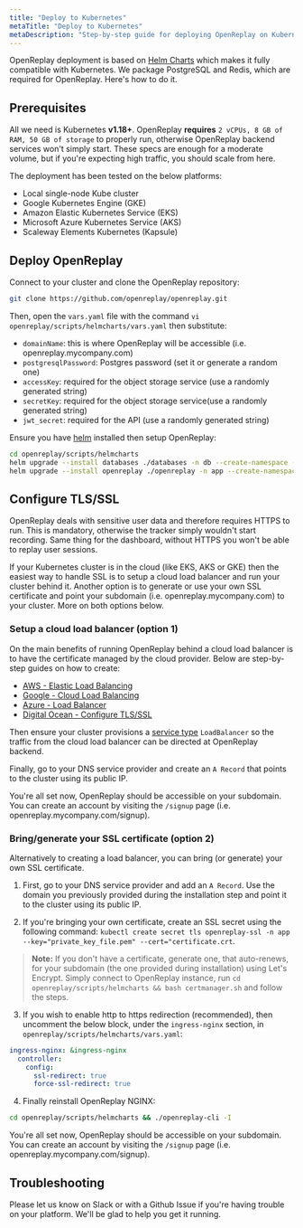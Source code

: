 ```yaml
---
title: "Deploy to Kubernetes"
metaTitle: "Deploy to Kubernetes"
metaDescription: "Step-by-step guide for deploying OpenReplay on Kubernetes."
---
```


OpenReplay deployment is based on [Helm Charts](https://helm.sh) which makes it fully compatible with Kubernetes. We package PostgreSQL and Redis, which are required for OpenReplay. Here's how to do it.

## Prerequisites

All we need is Kubernetes **v1.18+**. OpenReplay **requires** `2 vCPUs, 8 GB of RAM, 50 GB of storage` to properly run, otherwise OpenReplay backend services won't simply start. These specs are enough for a moderate volume, but if you're expecting high traffic, you should scale from here.

The deployment has been tested on the below platforms:
- Local single-node Kube cluster
- Google Kubernetes Engine (GKE)
- Amazon Elastic Kubernetes Service (EKS)
- Microsoft Azure Kubernetes Service (AKS)
- Scaleway Elements Kubernetes (Kapsule)

## Deploy OpenReplay

Connect to your cluster and clone the OpenReplay repository:

```bash
git clone https://github.com/openreplay/openreplay.git
```

Then, open the `vars.yaml` file with the command `vi openreplay/scripts/helmcharts/vars.yaml` then substitute:
- `domainName`: this is where OpenReplay will be accessible (i.e. openreplay.mycompany.com)
- `postgresqlPassword`: Postgres password (set it or generate a random one)
- `accessKey`: required for the object storage service (use a randomly generated string)
- `secretKey`: required for the object storage service(use a randomly generated string)
- `jwt_secret`: required for the API (use a randomly generated string)

Ensure you have [helm](https://helm.sh/docs/intro/install/) installed then setup OpenReplay:

```bash
cd openreplay/scripts/helmcharts
helm upgrade --install databases ./databases -n db --create-namespace --wait -f ./vars.yaml --atomic
helm upgrade --install openreplay ./openreplay -n app --create-namespace --wait -f ./vars.yaml --atomic
```

## Configure TLS/SSL

OpenReplay deals with sensitive user data and therefore requires HTTPS to run. This is mandatory, otherwise the tracker simply wouldn't start recording. Same thing for the dashboard, without HTTPS you won't be able to replay user sessions.

If your Kubernetes cluster is in the cloud (like EKS, AKS or GKE) then the easiest way to handle SSL is to setup a cloud load balancer and run your cluster behind it. Another option is to generate or use your own SSL certificate and point your subdomain (i.e. openreplay.mycompany.com) to your cluster. More on both options below.

### Setup a cloud load balancer (option 1)

On the main benefits of running OpenReplay behind a cloud load balancer is to have the certificate managed by the cloud provider. Below are step-by-step guides on how to create:
- [AWS - Elastic Load Balancing](/deployment/deploy-aws#setupawsloadbalancer(option1))
- [Google - Cloud Load Balancing](/deployment/deploy-gcp#setupgoogleloadbalancer(option1))
- [Azure - Load Balancer]([/deployment/deploy-azure#setupazurefrontdoor(option1)](https://docs.microsoft.com/en-us/azure/load-balancer/load-balancer-overview))
- [Digital Ocean - Configure TLS/SSL](/deployment/deploy-digitalocean#configuretls/ssl)

Then ensure your cluster provisions a [service type](https://kubernetes.io/docs/concepts/services-networking/service/#loadbalancer) `LoadBalancer` so the traffic from the cloud load balancer  can be directed at OpenReplay backend.

Finally, go to your DNS service provider and create an `A Record` that points to the cluster using its public IP.

You're all set now, OpenReplay should be accessible on your subdomain. You can create an account by visiting the `/signup` page (i.e. openreplay.mycompany.com/signup).

### Bring/generate your SSL certificate (option 2)

Alternatively to creating a load balancer, you can bring (or generate) your own SSL certificate.

1. First, go to your DNS service provider and add an `A Record`. Use the domain you previously provided during the installation step and point it to the cluster using its public IP.

2. If you're bringing your own certificate, create an SSL secret using the following command: `kubectl create secret tls openreplay-ssl -n app --key="private_key_file.pem" --cert="certificate.crt`.

> **Note:** If you don't have a certificate, generate one, that auto-renews, for your subdomain (the one provided during installation) using Let's Encrypt. Simply connect to OpenReplay instance, run `cd openreplay/scripts/helmcharts && bash certmanager.sh` and follow the steps.

3. If you wish to enable http to https redirection (recommended), then uncomment the below block, under the `ingress-nginx` section, in `openreplay/scripts/helmcharts/vars.yaml`:
   
```yaml
ingress-nginx: &ingress-nginx
  controller:
    config:
      ssl-redirect: true
      force-ssl-redirect: true
```

4. Finally reinstall OpenReplay NGINX:

```bash
cd openreplay/scripts/helmcharts && ./openreplay-cli -I
```

You're all set now, OpenReplay should be accessible on your subdomain. You can create an account by visiting the `/signup` page (i.e. openreplay.mycompany.com/signup).

## Troubleshooting

Please let us know on Slack or with a Github Issue if you're having trouble on your platform. We'll be glad to help you get it running.

